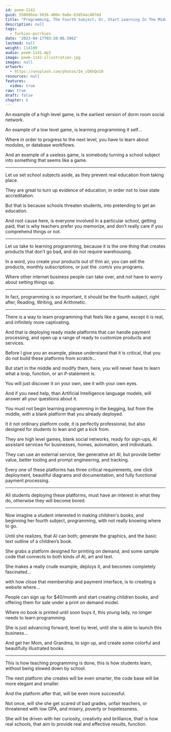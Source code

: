 ```yaml
---
id: poem-1141
guid: 5500d6ea-5036-406e-9a8e-63d54ac407dd
title: "Programming, The Fourth Subject; Or, Start Learning In The Middle With Promising Blank Platforms"
description: null
tags:
  - furkies-purrkies
date: '2023-04-17T03:20:06.506Z'
lastmod: null
weight: 114100
audio: poem-1141.mp3
image: poem-1141-illustration.jpg
images: null
artwork:
  - https://unsplash.com/photos/Im_cQ6hQo10
resources: null
features:
  video: true
raw: true
draft: false
chapter: 6
---
```


An example of a high level game,
is the earliest version of dorm room social network.

An example of a low level game,
is learning programming it self…

Where in order to progress to the next level,
you have to learn about modules, or database workflows.

And an example of a useless game,
is somebody turning a school subject into something that seems like a game.

---

Let us set school subjects aside,
as they prevent real education from taking place.

They are great to turn up evidence of education,
in order not to lose state accreditation.

But that is because schools threaten students,
into pretending to get an education.

And root cause here, is everyone involved in a particular school, getting paid,
that is why teachers prefer you memorize, and don’t really care if you comprehend things or not.

---

Let us take to learning programming,
because it is the one thing that creates products that don’t go bad, and do not require warehousing.

In a word, you create your products out of thin air,
you can sell the products, monthly subscriptions, or just the .com/s you programs.

Where other internet business people can take over,
and not have to worry about setting things up.

---

In fact, programming is so important, it should be the fourth subject,
right after, Reading, Writing, and Arithmetic.

---

There is a way to learn programming that feels like a game,
except it is real, and infinitely more captivating.

And that is deploying ready made platforms that can handle payment processing,
and open up a range of ready to customize products and services.

Before I give you an example, please understand that it is critical,
that you do not build these platforms from scratch…

But start in the middle and modify them,
here, you will never have to learn what a loop, function, or an if-statement is.

You will just discover it on your own,
see it with your own eyes.

And if you need help, than Artificial Intelligence language models,
will answer all your questions about it.

You must not begin learning programming in the begging,
but from the middle, with a blank platform that you already deployed.

It it not ordinary platform code, it is perfectly professional,
but also designed for students to lean and get a kick from.

They are high level games, blank social networks, ready for sign-ups,
AI assistant services for businesses, homes, automation, and individuals.

They can use an external service, like generative art AI,
but provide better value, better tooling and prompt engineering, and tracking.

Every one of these platforms has three critical requirements,
one click deployment, beautiful diagrams and documentation, and fully functional payment processing.

---

All students deploying these platforms,
must have an interest in what they do, otherwise they will become bored.

---

Now imagine a student interested in making children's books,
and beginning her fourth subject, programming, with not really knowing where to go.

Until she realizes, that AI can both; generate the graphics,
and the basic text outline of a children’s book.

She grabs a platform designed for printing on demand,
and some sample code that connects to both kinds of AI, art and text.

She makes a really crude example,
deploys it, and becomes completely fascinated…

with how close that membership and payment interface,
is to creating a website where…

People can sign up for $40/month and start creating children books,
and offering them for sale under a print on demand model.

Where no book is printed until soon buys it,
this young lady, no longer needs to learn programming.

She is just advancing forward, level by level,
until she is able to launch this business…

And get her Mom, and Grandma,
to sign up, and create some colorful and beautifully illustrated books.

---

This is how teaching programming is done,
this is how students learn, without being slowed down by school.

The next platform she creates will be even smarter,
the code base will be more elegant and smaller.

And the platform after that,
will be even more successful.

Not once, will she she get scared of bad grades, unfair teachers,
or threatened with low GPA, and misery, poverty or hopelessness.

She will be driven with her curiosity, creativity and brilliance,
that! is how real schools, that aim to provide real and effective results, function.
